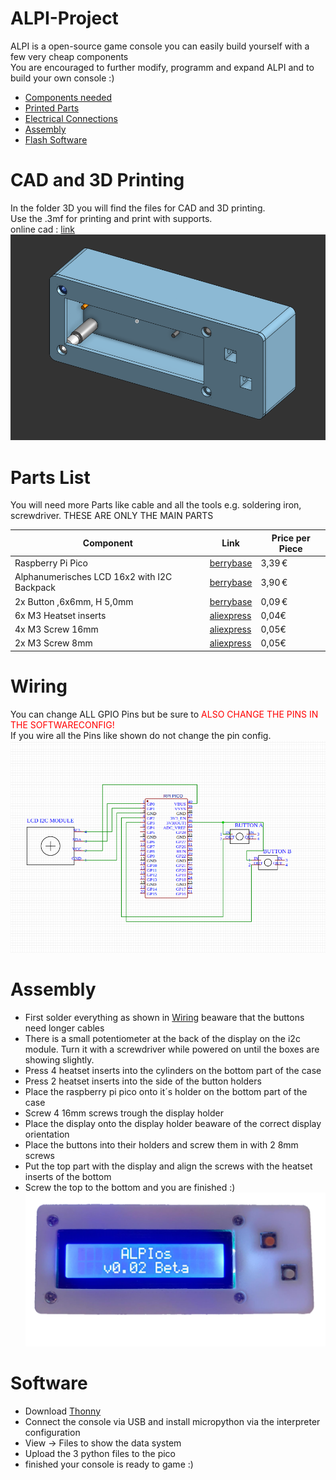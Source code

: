 # ALPI-Project
ALPI is a open-source game console you can easily build yourself with a few very cheap components  
You are encouraged to further modify, programm and expand ALPI and to build your own console :)  
- [Components needed](#parts-list)
- [Printed Parts](#cad-and-3d-printing)
- [Electrical Connections](#wiring)
- [Assembly](#assembly)
- [Flash Software](#software)

# CAD and 3D Printing
In the folder 3D you will find the files for CAD and 3D printing.  
Use the .3mf for printing and print with supports.  
online cad : [link](https://cad.onshape.com/documents/39b12044c60763b5ad47779b/w/a6fd5acc249a27e230aecf9f/e/9c9a9dd8f13f00d33f39c59e)
![CAD_IMAGE](IMAGES/CAD_CASE.png)


# Parts List

You will need more Parts like cable and all the tools e.g. soldering iron, screwdriver.
THESE ARE ONLY THE MAIN PARTS

| Component                                   | Link                                                                                          | Price per Piece |
|---------------------------------------------|-----------------------------------------------------------------------------------------------|-----------|
| Raspberry Pi Pico                           | [berrybase  ](https://www.berrybase.de/raspberry-pi-pico-rp2040-mikrocontroller-board)        | 3,39 €    |
| Alphanumerisches LCD 16x2 with I2C Backpack | [berrybase  ](https://www.berrybase.de/alphanumerisches-lcd-16x2-blau-weiss-mit-i2c-backpack) | 3,90 €    |
| 2x Button ,6x6mm, H 5,0mm                | [berrybase  ](https://www.berrybase.de/kurzhubtaster-vertikale-printmontage-6x6mm-h-5-0mm)    | 0,09 €    |
| 6x M3 Heatset inserts | [aliexpress](https://de.aliexpress.com/item/1005002897983868.html) | 0,04€ |
| 4x M3 Screw 16mm | [aliexpress](https://de.aliexpress.com/item/4000026671295.html) | 0,05€ |
| 2x M3 Screw 8mm | [aliexpress](https://de.aliexpress.com/item/4000026671295.html) | 0,05€ |

# Wiring
You can change ALL GPIO Pins but be sure to <span style="color:red">ALSO CHANGE THE PINS IN THE SOFTWARECONFIG!</span>  
If you wire all the Pins like shown do not change the pin config.
![LAYOUT](IMAGES/ALPI_Layout.png)

# Assembly
- First solder everything as shown in [Wiring](#wiring) beaware that the buttons need longer cables
- There is a small potentiometer at the back of the display on the i2c module. Turn it with a screwdriver while powered on until the boxes are showing slightly.
- Press 4 heatset inserts into the cylinders on the bottom part of the case
- Press 2 heatset inserts into the side of the button holders
- Place the raspberry pi pico onto it´s holder on the bottom part of the case
- Screw 4 16mm screws trough the display holder
- Place the display onto the display holder beaware of the correct display orientation
- Place the buttons into their holders and screw them in with 2 8mm screws
- Put the top part with the display and align the screws with the heatset inserts of the bottom
- Screw the top to the bottom and you are finished :)
![alpiconsole](IMAGES/alpiconsole.png)

# Software

- Download [Thonny](https://thonny.org)
- Connect the console via USB and install micropython via the interpreter configuration
- View -> Files to show the data system
- Upload the 3 python files to the pico
- finished your console is ready to game :)
